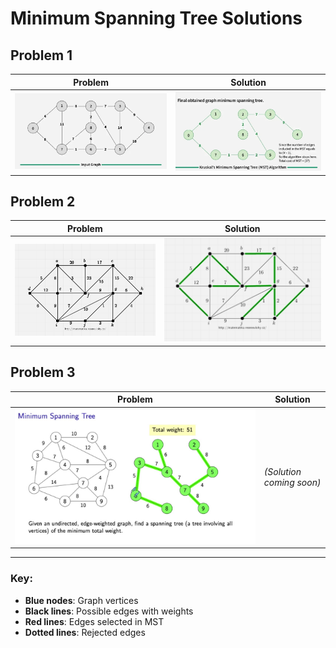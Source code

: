 # Minimum Spanning Tree Solutions

## Problem 1

| Problem | Solution |
|---------|----------|
| ![mst1](mst1.png) | ![mst1solve](mst1solve.png) |

## Problem 2 

| Problem | Solution |
|---------|----------|
| ![mst2](mst2.png) | ![mst2solve](mst2solve.png) |

## Problem 3

| Problem | Solution |
|---------|----------|
| ![mst3](mst3.png) | *(Solution coming soon)* |

---

### Key:
- **Blue nodes**: Graph vertices
- **Black lines**: Possible edges with weights
- **Red lines**: Edges selected in MST
- **Dotted lines**: Rejected edges
